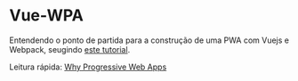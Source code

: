 # Vue-WPA

Entendendo o ponto de partida para a construção de uma PWA com Vuejs e Webpack, seugindo [este tutorial](https://medium.com/the-web-tub/creating-your-first-vue-js-pwa-project-22f7c552fb34).

Leitura rápida: [Why Progressive Web Apps](https://medium.com/the-web-tub/why-progressive-web-apps-a2c74bd6afdc)